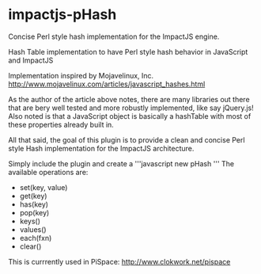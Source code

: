 impactjs-pHash
==============

Concise Perl style hash implementation for the ImpactJS engine.

Hash Table implementation to have Perl style hash behavior in JavaScript and ImpactJS

Implementation inspired by Mojavelinux, Inc.
http://www.mojavelinux.com/articles/javascript_hashes.html

As the author of the article above notes, there are many libraries out there that are bery well tested and more robustly implemented, like say jQuery.js! Also noted is that a JavaScript object is basically a hashTable with most of these properties already built in. 

All that said, the goal of this plugin is to provide a clean and concise Perl style Hash implementation for the ImpactJS architecture.

Simply include the plugin and create a '''javascript new pHash '''
The available operations are:
* set(key, value)
* get(key)
* has(key)
* pop(key)
* keys()
* values()
* each(fxn)
* clear()

This is currrently used in PiSpace: http://www.clokwork.net/pispace
